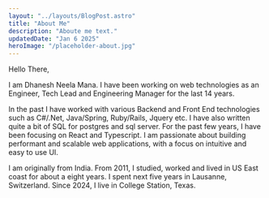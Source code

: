 ```yaml
---
layout: "../layouts/BlogPost.astro"
title: "About Me"
description: "Aboute me text."
updatedDate: "Jan 6 2025"
heroImage: "/placeholder-about.jpg"
---
```


Hello There,

I am Dhanesh Neela Mana. I have been working on web technologies as an Engineer, Tech Lead and Engineering Manager for the last 14 years.

In the past I have worked with various Backend and Front End technologies such as C#/.Net, Java/Spring, Ruby/Rails, Jquery etc. I have also written quite a bit of SQL for postgres and sql server. For the past few years, I have been focusing on React and Typescript. I am passionate about building performant and scalable web applications, with a focus on intuitive and easy to use UI.

I am originally from India. From 2011, I studied, worked and lived in US East coast for about a eight years. I spent next five years in Lausanne, Switzerland. Since 2024, I live in College Station, Texas.
